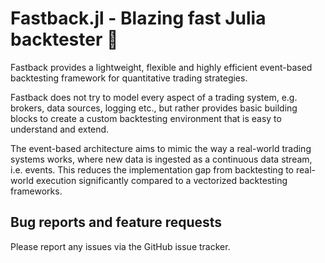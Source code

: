 # Fastback.jl - Blazing fast Julia backtester 🚀

Fastback provides a lightweight, flexible and highly efficient event-based backtesting framework for quantitative trading strategies.

Fastback does not try to model every aspect of a trading system, e.g. brokers, data sources, logging etc., but rather provides basic building blocks to create a custom backtesting environment that is easy to understand and extend.

The event-based architecture aims to mimic the way a real-world trading systems works, where new data is ingested as a continuous data stream, i.e. events. This reduces the implementation gap from backtesting to real-world execution significantly compared to a vectorized backtesting frameworks.

## Bug reports and feature requests

Please report any issues via the GitHub issue tracker.
